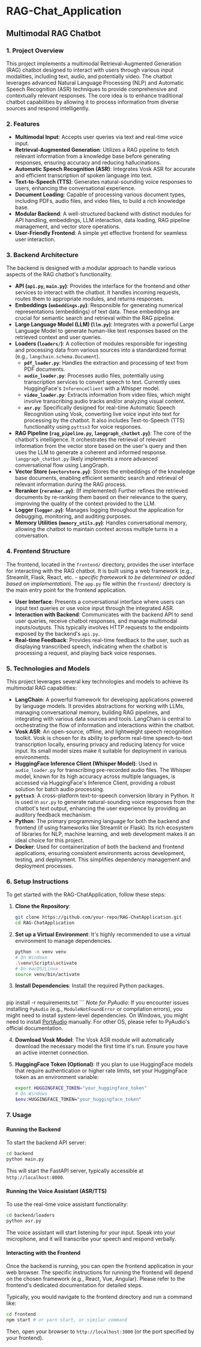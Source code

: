 # RAG-Chat_Application

## Multimodal RAG Chatbot

### 1. Project Overview

This project implements a multimodal Retrieval-Augmented Generation (RAG) chatbot designed to interact with users through various input modalities, including text, audio, and potentially video. The chatbot leverages advanced Natural Language Processing (NLP) and Automatic Speech Recognition (ASR) techniques to provide comprehensive and contextually relevant responses. The core idea is to enhance traditional chatbot capabilities by allowing it to process information from diverse sources and respond intelligently.

### 2. Features

- **Multimodal Input**: Accepts user queries via text and real-time voice input.
- **Retrieval-Augmented Generation**: Utilizes a RAG pipeline to fetch relevant information from a knowledge base before generating responses, ensuring accuracy and reducing hallucinations.
- **Automatic Speech Recognition (ASR)**: Integrates Vosk ASR for accurate and efficient transcription of spoken language into text.
- **Text-to-Speech (TTS)**: Generates natural-sounding voice responses to users, enhancing the conversational experience.
- **Document Loading**: Capable of processing various document types, including PDFs, audio files, and video files, to build a rich knowledge base.
- **Modular Backend**: A well-structured backend with distinct modules for API handling, embeddings, LLM interaction, data loading, RAG pipeline management, and vector store operations.
- **User-Friendly Frontend**: A simple yet effective frontend for seamless user interaction.

### 3. Backend Architecture

The backend is designed with a modular approach to handle various aspects of the RAG chatbot's functionality.

- **API (`api.py`, `main.py`)**: Provides the interface for the frontend and other services to interact with the chatbot. It handles incoming requests, routes them to appropriate modules, and returns responses.
- **Embeddings (`embeddings.py`)**: Responsible for generating numerical representations (embeddings) of text data. These embeddings are crucial for semantic search and retrieval within the RAG pipeline.
- **Large Language Model (LLM) (`llm.py`)**: Integrates with a powerful Large Language Model to generate human-like text responses based on the retrieved context and user queries.
- **Loaders (`loaders/`)**: A collection of modules responsible for ingesting and processing data from various sources into a standardized format (e.g., `langchain.schema.Document`).
    - **`pdf_loader.py`**: Handles the extraction and processing of text from PDF documents.
    - **`audio_loader.py`**: Processes audio files, potentially using transcription services to convert speech to text. Currently uses HuggingFace's `InferenceClient` with a Whisper model.
    - **`video_loader.py`**: Extracts information from video files, which might involve transcribing audio tracks and/or analyzing visual content.
    - **`asr.py`**: Specifically designed for real-time Automatic Speech Recognition using Vosk, converting live voice input into text for processing by the chatbot. It also includes Text-to-Speech (TTS) functionality using `pyttsx3` for voice responses.
- **RAG Pipeline (`rag_pipeline.py`, `langgraph_chatbot.py`)**: The core of the chatbot's intelligence. It orchestrates the retrieval of relevant information from the vector store based on the user's query and then uses the LLM to generate a coherent and informed response. `langgraph_chatbot.py` likely implements a more advanced conversational flow using LangGraph.
- **Vector Store (`vectorstore.py`)**: Stores the embeddings of the knowledge base documents, enabling efficient semantic search and retrieval of relevant information during the RAG process.
- **Reranker (`reranker.py`)**: (If implemented) Further refines the retrieved documents by re-ranking them based on their relevance to the query, improving the quality of the context provided to the LLM.
- **Logger (`logger.py`)**: Manages logging throughout the application for debugging, monitoring, and auditing purposes.
- **Memory Utilities (`memory_utils.py`)**: Handles conversational memory, allowing the chatbot to maintain context across multiple turns in a conversation.

### 4. Frontend Structure

The frontend, located in the `frontend/` directory, provides the user interface for interacting with the RAG chatbot. It is built using a web framework (e.g., Streamlit, Flask, React, etc. - *specific framework to be determined or added based on implementation*). The `app.py` file within the `frontend/` directory is the main entry point for the frontend application.

- **User Interface**: Presents a conversational interface where users can input text queries or use voice input through the integrated ASR.
- **Interaction with Backend**: Communicates with the backend API to send user queries, receive chatbot responses, and manage multimodal inputs/outputs. This typically involves HTTP requests to the endpoints exposed by the backend's `api.py`.
- **Real-time Feedback**: Provides real-time feedback to the user, such as displaying transcribed speech, indicating when the chatbot is processing a request, and playing back voice responses.

### 5. Technologies and Models

This project leverages several key technologies and models to achieve its multimodal RAG capabilities:

- **LangChain**: A powerful framework for developing applications powered by language models. It provides abstractions for working with LLMs, managing conversational memory, building RAG pipelines, and integrating with various data sources and tools. LangChain is central to orchestrating the flow of information and interactions within the chatbot.
- **Vosk ASR**: An open-source, offline, and lightweight speech recognition toolkit. Vosk is chosen for its ability to perform real-time speech-to-text transcription locally, ensuring privacy and reducing latency for voice input. Its small model sizes make it suitable for deployment in various environments.
- **HuggingFace Inference Client (Whisper Model)**: Used in `audio_loader.py` for transcribing pre-recorded audio files. The Whisper model, known for its high accuracy across multiple languages, is accessed via HuggingFace's Inference Client, providing a robust solution for batch audio processing.
- **`pyttsx3`**: A cross-platform text-to-speech conversion library in Python. It is used in `asr.py` to generate natural-sounding voice responses from the chatbot's text output, enhancing the user experience by providing an auditory feedback mechanism.
- **Python**: The primary programming language for both the backend and frontend (if using frameworks like Streamlit or Flask). Its rich ecosystem of libraries for NLP, machine learning, and web development makes it an ideal choice for this project.
- **Docker**: Used for containerization of both the backend and frontend applications, ensuring consistent environments across development, testing, and deployment. This simplifies dependency management and deployment processes.

### 6. Setup Instructions

To get started with the RAG-ChatApplication, follow these steps:

1.  **Clone the Repository**:
    ```bash
    git clone https://github.com/your-repo/RAG-ChatApplication.git
    cd RAG-ChatApplication
    ```

2.  **Set up a Virtual Environment**:
    It's highly recommended to use a virtual environment to manage dependencies.
    ```bash
    python -m venv venv
    # On Windows
    .\venv\Scripts\activate
    # On macOS/Linux
    source venv/bin/activate
    ```

3.  **Install Dependencies**:
    Install the required Python packages.
    ```bash
pip install -r requirements.txt
    ```
    *Note for PyAudio*: If you encounter issues installing `PyAudio` (e.g., `ModuleNotFoundError` or compilation errors), you might need to install system-level dependencies. On Windows, you might need to install [PortAudio](http://www.portaudio.com/archives/pa_stable_v190600_20161030.tgz) manually. For other OS, please refer to PyAudio's official documentation.

4.  **Download Vosk Model**:
    The Vosk ASR module will automatically download the necessary model the first time it's run. Ensure you have an active internet connection.

5.  **HuggingFace Token (Optional)**:
    If you plan to use HuggingFace models that require authentication or higher rate limits, set your HuggingFace token as an environment variable:
    ```bash
    export HUGGINGFACE_TOKEN="your_huggingface_token"
    # On Windows
    $env:HUGGINGFACE_TOKEN="your_huggingface_token"
    ```

### 7. Usage

#### Running the Backend

To start the backend API server:

```bash
cd backend
python main.py
```

This will start the FastAPI server, typically accessible at `http://localhost:8000`.

#### Running the Voice Assistant (ASR/TTS)

To use the real-time voice assistant functionality:

```bash
cd backend/loaders
python asr.py
```

The voice assistant will start listening for your input. Speak into your microphone, and it will transcribe your speech and respond verbally.

#### Interacting with the Frontend

Once the backend is running, you can open the frontend application in your web browser. The specific instructions for running the frontend will depend on the chosen framework (e.g., React, Vue, Angular). Please refer to the frontend's dedicated documentation for detailed steps.

Typically, you would navigate to the frontend directory and run a command like:

```bash
cd frontend
npm start # or yarn start, or similar command
```

Then, open your browser to `http://localhost:3000` (or the port specified by your frontend).
